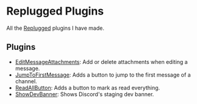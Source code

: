 # Replugged Plugins

All the [Replugged](https://replugged.dev/) plugins I have made.

## Plugins

- [EditMessageAttachments](https://github.com/FedeIlLeone/replugged-plugins/blob/main/plugins/EditMessageAttachments):
  Add or delete attachments when editing a message.
- [JumpToFirstMessage](https://github.com/FedeIlLeone/replugged-plugins/blob/main/plugins/JumpToFirstMessage):
  Adds a button to jump to the first message of a channel.
- [ReadAllButton](https://github.com/FedeIlLeone/replugged-plugins/blob/main/plugins/ReadAllButton):
  Adds a button to mark as read everything.
- [ShowDevBanner](https://github.com/FedeIlLeone/replugged-plugins/blob/main/plugins/ShowDevBanner):
  Shows Discord's staging dev banner.
